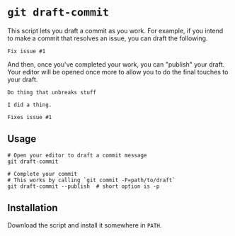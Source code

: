 # `git draft-commit`

This script lets you draft a commit as you work. For example, if you intend
to make a commit that resolves an issue, you can draft the following.

```gitcommit
Fix issue #1
```

And then, once you've completed your work, you can "publish" your draft. Your
editor will be opened once more to allow you to do the final touches to your
draft.

```gitcommit
Do thing that unbreaks stuff

I did a thing.

Fixes issue #1
```

## Usage

```shell
# Open your editor to draft a commit message
git draft-commit

# Complete your commit
# This works by calling `git commit -F=path/to/draft`
git draft-commit --publish  # short option is -p
```

## Installation

Download the script and install it somewhere in `PATH`.
